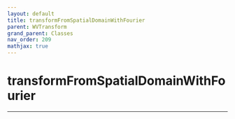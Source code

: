 ```yaml
---
layout: default
title: transformFromSpatialDomainWithFourier
parent: WVTransform
grand_parent: Classes
nav_order: 209
mathjax: true
---
```


#  transformFromSpatialDomainWithFourier




---

